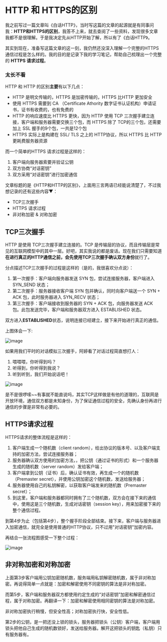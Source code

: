 # HTTP 和 HTTPS的区别

我之前写过一篇文章叫《白话HTTP》，当时写这篇的文章的起源就是有同事问我：**HTTP和HTTPS的区别**，我答不上来，就去查阅了一些资料，发现很多文章我都不是很理解。于是我决定先从HTTP开始了解，所以有了《白话HTTP》。

其实到现在，准备写这篇文章的这一刻，我仍然还没深入理解一个完整的HTTPS通信过程是怎么样的。我的目的是记录下我的学习笔记，帮助自己梳理出一个完整的 **HTTPS 请求过程**。

### 太长不看

HTTP 和 HTTP 的区别**主要**有以下几点：

- HTTP 是明文传输的，HTTPS 是加密传输的，HTTPS 比HTTP 更加安全
- 使用 HTTPS 需要到 CA （Certificate Athority 数字证书认证机构）申请证书，证书有收费的，也有免费的
- HTTP 的响应速度比 HTTPS 更快，因为 HTTP 使用 TCP 三次握手建立连接，客户端和服务器需要交换三个包，而 HTTPS 除了 TCP的三个包，还需要加上 SSL 握手的9个包，一共是12个包
- HTTPS 实际上是构建在 SSL/ TLS 之上的 HTTP协议，所以 HTTPS 比 HTTP 更耗费服务器资源

而一个简单的HTTPS 请求过程是这样的：

1. 客户端向服务器索要并验证公钥
2. 双方协商“对话密钥”
3. 双方采用“对话密钥”进行加密通信

文章标题的是《HTTP和HTTP的区别》，上面用三言两语已经能说清楚了，不过我想记录的还有这些内容▼：

- TCP三次握手
- HTTPS 请求过程
- 非对称加密 & 对称加密

## TCP三次握手

HTTP 是使用 TCP三次握手建立连接的。TCP 是传输层的协议，而且传输层是常见的互联网模型中的其中一层。好吧，其实我说的都是废话。现在我们只需要知道**在进行真正的HTTP通信之前，会先使用TCP三次握手确认双方身份**就行了。

分点描述TCP三次握手的过程是这样的（是的，我很喜欢分点说）：

1. 第一次握手：客户端向服务器发送 SYN 包，尝试连接服务器，客户端进入 SYN_SEND 状态；
2. 第二次握手：服务器接收客户端 SYN 包并确认，同时向客户端送一个 SYN + ACK 包，此时服务器进入 SYN_RECV 状态； 
3. 第三次握手：客户端接收到服务器的 SYN + ACK 包，向服务器发送 ACK 包。此包发送完毕，客户端和服务器双方进入 ESTABLISHED   状态。

双方进入**ESTABLISHED**状态，说明连接已经建立，接下来开始进行真正的通信。

上图体会一下:

![image](https://github.com/Misszhu/myblog/raw/master/HTTP/image/HTTP-HTTPS1.png)

如果用我们平时的对话模拟三次握手，阿婷看了对话过程简直想打人：

1. 喂喂喂，你听得到吗？
2. 听得到，你听得到我说？
3. 听到听到，我们开始说话吧！

![image](https://github.com/Misszhu/myblog/raw/master/HTTP/image/HTTP-HTTPS2.png)

是不是很啰嗦~~有事就不能直说吗，其实TCP这样做是有他的道理的，互联网是开放环境，通信双方都是未知身份，为了保证通信过程的安全，先确认身份再进行通信的步骤是非常有必要的。

## HTTPS请求过程

HTTPS请求的整体流程是这样的：

1. 客户端生成一个随机数（client random），给出协议的版本号、以及客户端支持的加密方法，尝试连接服务器；
2. 服务器确认双方使用的加密方法，，把公钥（通过证书的形式）和一个服务器生成的随机数（server random）发给客户端；
3. 客户端拿到公钥（证书）后，确认证书有效，再生成一个的随机数（Premaster secret），并使用公钥加密这个随机数，发送给服务器；
4. 服务器使用自己的私钥解密，以获取客户端发来的随机数（Premaster secret）；
5. 到这里，客户端和服务器都同时拥有了三个随机数，双方会在接下来的通信中，使用这是三个随机数，生成对话密钥（session key），用来加密接下来的整个通信过程。

到第4步为止（包括第4步），整个握手阶段全部结束。接下来，客户端与服务器进入加密通信，就完全是使用普通的HTTP协议，只不过用"对话密钥"加密内容。

再结合一张流程图感受一下整个过程：

![image](https://github.com/Misszhu/myblog/raw/master/HTTP/image/HTTP-HTTPS3.png)

## 非对称加密和对称加密

上面第3步客户端用公钥加密随机数，服务端用私钥解密随机数，属于非对称加密。再说得简单一点就是：加密和解密使用不同密钥的算法是非对称加密。

而第5步，客户端和服务器双方都使用约定生成的“对话密钥”加密和解密通信过程，属于对称加密。再翻译一下：加密和解密使用相同密钥的算法是对称加密。

非对称加密执行稍慢，但安全性高；对称加密执行快，安全性低。

第2步的公钥，是一把还没上锁的锁头，服务器把锁头（公钥）客户端，客户端用锁头把他自己生成的随机数锁好，发送给服务器。解开这把锁头的钥匙（私钥）只有服务器有。





